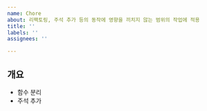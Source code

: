 ```yaml
---
name: Chore
about: 리팩토링, 주석 추가 등의 동작에 영향을 끼치지 않는 범위의 작업에 적용
title: ''
labels: ''
assignees: ''

---
```


## 개요
- 함수 분리
- 주석 추가
